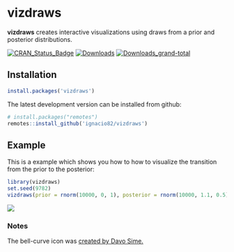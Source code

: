 <!-- README.md is generated from README.Rmd. Please edit that file -->
vizdraws
========

**vizdraws** creates interactive visualizations using draws from a prior
and posterior distributions.

[![CRAN\_Status\_Badge](https://www.r-pkg.org/badges/version/vizdraws?color=blue)](https://cran.r-project.org/package=vizdraws)
[![Downloads](https://cranlogs.r-pkg.org/badges/vizdraws?color=blue)](https://cran.rstudio.com/package=vizdraws)
[![Downloads\_grand-total](https://cranlogs.r-pkg.org/badges/grand-total/vizdraws?color=blue)](https://cran.rstudio.com/package=vizdraws)

Installation
------------

``` r
install.packages('vizdraws')
```

The latest development version can be installed from github:

``` r
# install.packages("remotes")
remotes::install_github('ignacio82/vizdraws')
```

Example
-------

This is a example which shows you how to how to visualize the transition
from the prior to the posterior:

``` r
library(vizdraws)
set.seed(9782)
vizdraws(prior = rnorm(10000, 0, 1), posterior = rnorm(10000, 1.1, 0.5), MME = 0.5, threshold = 0.8)
```

![](https://ignacio.martinez.fyi/Posterior.gif)

### Notes

The bell-curve icon was [created by Davo
Sime.](https://thenounproject.com/term/bell-curve/614251/)
